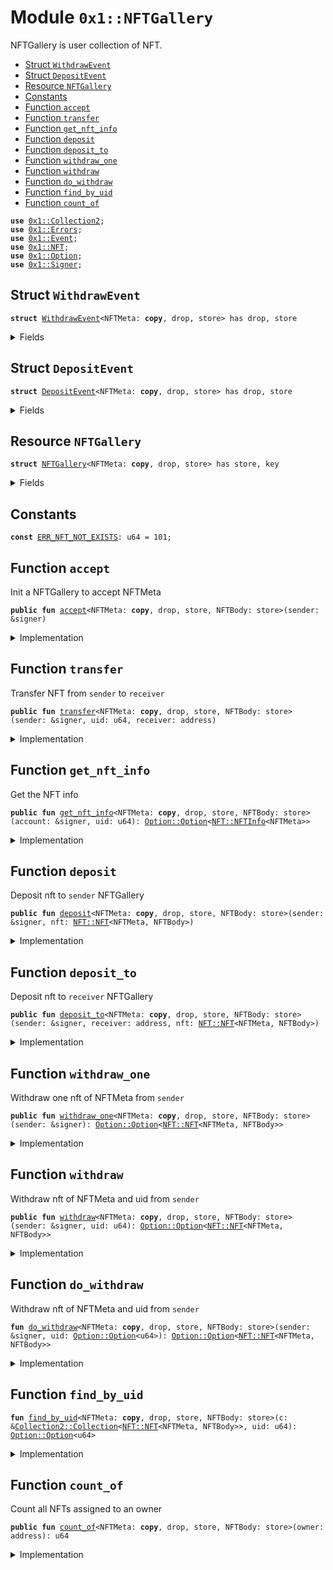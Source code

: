 
<a name="0x1_NFTGallery"></a>

# Module `0x1::NFTGallery`

NFTGallery is user collection of NFT.


-  [Struct `WithdrawEvent`](#0x1_NFTGallery_WithdrawEvent)
-  [Struct `DepositEvent`](#0x1_NFTGallery_DepositEvent)
-  [Resource `NFTGallery`](#0x1_NFTGallery_NFTGallery)
-  [Constants](#@Constants_0)
-  [Function `accept`](#0x1_NFTGallery_accept)
-  [Function `transfer`](#0x1_NFTGallery_transfer)
-  [Function `get_nft_info`](#0x1_NFTGallery_get_nft_info)
-  [Function `deposit`](#0x1_NFTGallery_deposit)
-  [Function `deposit_to`](#0x1_NFTGallery_deposit_to)
-  [Function `withdraw_one`](#0x1_NFTGallery_withdraw_one)
-  [Function `withdraw`](#0x1_NFTGallery_withdraw)
-  [Function `do_withdraw`](#0x1_NFTGallery_do_withdraw)
-  [Function `find_by_uid`](#0x1_NFTGallery_find_by_uid)
-  [Function `count_of`](#0x1_NFTGallery_count_of)


<pre><code><b>use</b> <a href="Collection2.md#0x1_Collection2">0x1::Collection2</a>;
<b>use</b> <a href="Errors.md#0x1_Errors">0x1::Errors</a>;
<b>use</b> <a href="Event.md#0x1_Event">0x1::Event</a>;
<b>use</b> <a href="NFT.md#0x1_NFT">0x1::NFT</a>;
<b>use</b> <a href="Option.md#0x1_Option">0x1::Option</a>;
<b>use</b> <a href="Signer.md#0x1_Signer">0x1::Signer</a>;
</code></pre>



<a name="0x1_NFTGallery_WithdrawEvent"></a>

## Struct `WithdrawEvent`



<pre><code><b>struct</b> <a href="NFT.md#0x1_NFTGallery_WithdrawEvent">WithdrawEvent</a>&lt;NFTMeta: <b>copy</b>, drop, store&gt; has drop, store
</code></pre>



<details>
<summary>Fields</summary>


<dl>
<dt>
<code>uid: u64</code>
</dt>
<dd>

</dd>
</dl>


</details>

<a name="0x1_NFTGallery_DepositEvent"></a>

## Struct `DepositEvent`



<pre><code><b>struct</b> <a href="NFT.md#0x1_NFTGallery_DepositEvent">DepositEvent</a>&lt;NFTMeta: <b>copy</b>, drop, store&gt; has drop, store
</code></pre>



<details>
<summary>Fields</summary>


<dl>
<dt>
<code>uid: u64</code>
</dt>
<dd>

</dd>
</dl>


</details>

<a name="0x1_NFTGallery_NFTGallery"></a>

## Resource `NFTGallery`



<pre><code><b>struct</b> <a href="NFT.md#0x1_NFTGallery">NFTGallery</a>&lt;NFTMeta: <b>copy</b>, drop, store&gt; has store, key
</code></pre>



<details>
<summary>Fields</summary>


<dl>
<dt>
<code>withdraw_events: <a href="Event.md#0x1_Event_EventHandle">Event::EventHandle</a>&lt;<a href="NFT.md#0x1_NFTGallery_WithdrawEvent">NFTGallery::WithdrawEvent</a>&lt;NFTMeta&gt;&gt;</code>
</dt>
<dd>

</dd>
<dt>
<code>deposit_events: <a href="Event.md#0x1_Event_EventHandle">Event::EventHandle</a>&lt;<a href="NFT.md#0x1_NFTGallery_DepositEvent">NFTGallery::DepositEvent</a>&lt;NFTMeta&gt;&gt;</code>
</dt>
<dd>

</dd>
</dl>


</details>

<a name="@Constants_0"></a>

## Constants


<a name="0x1_NFTGallery_ERR_NFT_NOT_EXISTS"></a>



<pre><code><b>const</b> <a href="NFT.md#0x1_NFTGallery_ERR_NFT_NOT_EXISTS">ERR_NFT_NOT_EXISTS</a>: u64 = 101;
</code></pre>



<a name="0x1_NFTGallery_accept"></a>

## Function `accept`

Init a NFTGallery to accept NFTMeta


<pre><code><b>public</b> <b>fun</b> <a href="NFT.md#0x1_NFTGallery_accept">accept</a>&lt;NFTMeta: <b>copy</b>, drop, store, NFTBody: store&gt;(sender: &signer)
</code></pre>



<details>
<summary>Implementation</summary>


<pre><code><b>public</b> <b>fun</b> <a href="NFT.md#0x1_NFTGallery_accept">accept</a>&lt;NFTMeta: <b>copy</b> + store + drop, NFTBody: store&gt;(sender: &signer) {
    <b>let</b> gallery = <a href="NFT.md#0x1_NFTGallery">NFTGallery</a> {
        withdraw_events: <a href="Event.md#0x1_Event_new_event_handle">Event::new_event_handle</a>&lt;<a href="NFT.md#0x1_NFTGallery_WithdrawEvent">WithdrawEvent</a>&lt;NFTMeta&gt;&gt;(sender),
        deposit_events: <a href="Event.md#0x1_Event_new_event_handle">Event::new_event_handle</a>&lt;<a href="NFT.md#0x1_NFTGallery_DepositEvent">DepositEvent</a>&lt;NFTMeta&gt;&gt;(sender),
    };
    move_to&lt;<a href="NFT.md#0x1_NFTGallery">NFTGallery</a>&lt;NFTMeta&gt;&gt;(sender, gallery);
    <a href="Collection2.md#0x1_Collection2_accept">Collection2::accept</a>&lt;<a href="NFT.md#0x1_NFT">NFT</a>&lt;NFTMeta, NFTBody&gt;&gt;(sender);
}
</code></pre>



</details>

<a name="0x1_NFTGallery_transfer"></a>

## Function `transfer`

Transfer NFT from <code>sender</code> to <code>receiver</code>


<pre><code><b>public</b> <b>fun</b> <a href="NFT.md#0x1_NFTGallery_transfer">transfer</a>&lt;NFTMeta: <b>copy</b>, drop, store, NFTBody: store&gt;(sender: &signer, uid: u64, receiver: address)
</code></pre>



<details>
<summary>Implementation</summary>


<pre><code><b>public</b> <b>fun</b> <a href="NFT.md#0x1_NFTGallery_transfer">transfer</a>&lt;NFTMeta: <b>copy</b> + store + drop, NFTBody: store&gt;(sender: &signer, uid: u64, receiver: address) <b>acquires</b> <a href="NFT.md#0x1_NFTGallery">NFTGallery</a> {
    <b>let</b> nft = <a href="NFT.md#0x1_NFTGallery_withdraw">withdraw</a>&lt;NFTMeta, NFTBody&gt;(sender, uid);
    <b>assert</b>(<a href="Option.md#0x1_Option_is_some">Option::is_some</a>(&nft), <a href="Errors.md#0x1_Errors_not_published">Errors::not_published</a>(<a href="NFT.md#0x1_NFTGallery_ERR_NFT_NOT_EXISTS">ERR_NFT_NOT_EXISTS</a>));
    <b>let</b> nft = <a href="Option.md#0x1_Option_destroy_some">Option::destroy_some</a>(nft);
    <a href="NFT.md#0x1_NFTGallery_deposit_to">deposit_to</a>(sender, receiver, nft)
}
</code></pre>



</details>

<a name="0x1_NFTGallery_get_nft_info"></a>

## Function `get_nft_info`

Get the NFT info


<pre><code><b>public</b> <b>fun</b> <a href="NFT.md#0x1_NFTGallery_get_nft_info">get_nft_info</a>&lt;NFTMeta: <b>copy</b>, drop, store, NFTBody: store&gt;(account: &signer, uid: u64): <a href="Option.md#0x1_Option_Option">Option::Option</a>&lt;<a href="NFT.md#0x1_NFT_NFTInfo">NFT::NFTInfo</a>&lt;NFTMeta&gt;&gt;
</code></pre>



<details>
<summary>Implementation</summary>


<pre><code><b>public</b> <b>fun</b> <a href="NFT.md#0x1_NFTGallery_get_nft_info">get_nft_info</a>&lt;NFTMeta: <b>copy</b> + store + drop, NFTBody: store&gt;(account: &signer, uid: u64): <a href="Option.md#0x1_Option">Option</a>&lt;<a href="NFT.md#0x1_NFT_NFTInfo">NFT::NFTInfo</a>&lt;NFTMeta&gt;&gt; {
    <b>let</b> nfts = <a href="Collection2.md#0x1_Collection2_borrow_collection">Collection2::borrow_collection</a>&lt;<a href="NFT.md#0x1_NFT">NFT</a>&lt;NFTMeta, NFTBody&gt;&gt;(account, <a href="Signer.md#0x1_Signer_address_of">Signer::address_of</a>(account));
    <b>let</b> idx = <a href="NFT.md#0x1_NFTGallery_find_by_uid">find_by_uid</a>&lt;NFTMeta, NFTBody&gt;(&nfts, uid);

    <b>let</b> info = <b>if</b> (<a href="Option.md#0x1_Option_is_some">Option::is_some</a>(&idx)) {
        <b>let</b> i = <a href="Option.md#0x1_Option_extract">Option::extract</a>(&<b>mut</b> idx);
        <b>let</b> nft = <a href="Collection2.md#0x1_Collection2_borrow">Collection2::borrow</a>&lt;<a href="NFT.md#0x1_NFT">NFT</a>&lt;NFTMeta, NFTBody&gt;&gt;(&<b>mut</b> nfts, i);
        <a href="Option.md#0x1_Option_some">Option::some</a>(<a href="NFT.md#0x1_NFT_get_info">NFT::get_info</a>(nft))
    } <b>else</b> {
        <a href="Option.md#0x1_Option_none">Option::none</a>&lt;<a href="NFT.md#0x1_NFT_NFTInfo">NFT::NFTInfo</a>&lt;NFTMeta&gt;&gt;()
    };
    <a href="Collection2.md#0x1_Collection2_return_collection">Collection2::return_collection</a>(nfts);
    <b>return</b> info
}
</code></pre>



</details>

<a name="0x1_NFTGallery_deposit"></a>

## Function `deposit`

Deposit nft to <code>sender</code> NFTGallery


<pre><code><b>public</b> <b>fun</b> <a href="NFT.md#0x1_NFTGallery_deposit">deposit</a>&lt;NFTMeta: <b>copy</b>, drop, store, NFTBody: store&gt;(sender: &signer, nft: <a href="NFT.md#0x1_NFT_NFT">NFT::NFT</a>&lt;NFTMeta, NFTBody&gt;)
</code></pre>



<details>
<summary>Implementation</summary>


<pre><code><b>public</b> <b>fun</b> <a href="NFT.md#0x1_NFTGallery_deposit">deposit</a>&lt;NFTMeta: <b>copy</b> + store + drop, NFTBody: store&gt;(sender: &signer, nft:<a href="NFT.md#0x1_NFT">NFT</a>&lt;NFTMeta, NFTBody&gt;) <b>acquires</b> <a href="NFT.md#0x1_NFTGallery">NFTGallery</a>{
    <a href="NFT.md#0x1_NFTGallery_deposit_to">deposit_to</a>(sender, <a href="Signer.md#0x1_Signer_address_of">Signer::address_of</a>(sender), nft)
}
</code></pre>



</details>

<a name="0x1_NFTGallery_deposit_to"></a>

## Function `deposit_to`

Deposit nft to <code>receiver</code> NFTGallery


<pre><code><b>public</b> <b>fun</b> <a href="NFT.md#0x1_NFTGallery_deposit_to">deposit_to</a>&lt;NFTMeta: <b>copy</b>, drop, store, NFTBody: store&gt;(sender: &signer, receiver: address, nft: <a href="NFT.md#0x1_NFT_NFT">NFT::NFT</a>&lt;NFTMeta, NFTBody&gt;)
</code></pre>



<details>
<summary>Implementation</summary>


<pre><code><b>public</b> <b>fun</b> <a href="NFT.md#0x1_NFTGallery_deposit_to">deposit_to</a>&lt;NFTMeta: <b>copy</b> + store + drop, NFTBody: store&gt;(sender: &signer, receiver: address, nft:<a href="NFT.md#0x1_NFT">NFT</a>&lt;NFTMeta,NFTBody&gt;) <b>acquires</b> <a href="NFT.md#0x1_NFTGallery">NFTGallery</a>{
    <b>let</b> gallery = borrow_global_mut&lt;<a href="NFT.md#0x1_NFTGallery">NFTGallery</a>&lt;NFTMeta&gt;&gt;(receiver);
    <a href="Event.md#0x1_Event_emit_event">Event::emit_event</a>(&<b>mut</b> gallery.deposit_events, <a href="NFT.md#0x1_NFTGallery_DepositEvent">DepositEvent</a>&lt;NFTMeta&gt; { uid: <a href="NFT.md#0x1_NFT_get_uid">NFT::get_uid</a>(&nft) });
    <a href="Collection2.md#0x1_Collection2_put">Collection2::put</a>(sender, receiver, nft);
}
</code></pre>



</details>

<a name="0x1_NFTGallery_withdraw_one"></a>

## Function `withdraw_one`

Withdraw one nft of NFTMeta from <code>sender</code>


<pre><code><b>public</b> <b>fun</b> <a href="NFT.md#0x1_NFTGallery_withdraw_one">withdraw_one</a>&lt;NFTMeta: <b>copy</b>, drop, store, NFTBody: store&gt;(sender: &signer): <a href="Option.md#0x1_Option_Option">Option::Option</a>&lt;<a href="NFT.md#0x1_NFT_NFT">NFT::NFT</a>&lt;NFTMeta, NFTBody&gt;&gt;
</code></pre>



<details>
<summary>Implementation</summary>


<pre><code><b>public</b> <b>fun</b> <a href="NFT.md#0x1_NFTGallery_withdraw_one">withdraw_one</a>&lt;NFTMeta: <b>copy</b> + store + drop, NFTBody: store&gt;(sender: &signer): <a href="Option.md#0x1_Option">Option</a>&lt;<a href="NFT.md#0x1_NFT">NFT</a>&lt;NFTMeta,NFTBody&gt;&gt; <b>acquires</b> <a href="NFT.md#0x1_NFTGallery">NFTGallery</a>{
    <a href="NFT.md#0x1_NFTGallery_do_withdraw">do_withdraw</a>&lt;NFTMeta,NFTBody&gt;(sender, <a href="Option.md#0x1_Option_none">Option::none</a>())
}
</code></pre>



</details>

<a name="0x1_NFTGallery_withdraw"></a>

## Function `withdraw`

Withdraw nft of NFTMeta and uid from <code>sender</code>


<pre><code><b>public</b> <b>fun</b> <a href="NFT.md#0x1_NFTGallery_withdraw">withdraw</a>&lt;NFTMeta: <b>copy</b>, drop, store, NFTBody: store&gt;(sender: &signer, uid: u64): <a href="Option.md#0x1_Option_Option">Option::Option</a>&lt;<a href="NFT.md#0x1_NFT_NFT">NFT::NFT</a>&lt;NFTMeta, NFTBody&gt;&gt;
</code></pre>



<details>
<summary>Implementation</summary>


<pre><code><b>public</b> <b>fun</b> <a href="NFT.md#0x1_NFTGallery_withdraw">withdraw</a>&lt;NFTMeta: <b>copy</b> + store + drop, NFTBody: store&gt;(sender: &signer, uid: u64) : <a href="Option.md#0x1_Option">Option</a>&lt;<a href="NFT.md#0x1_NFT">NFT</a>&lt;NFTMeta, NFTBody&gt;&gt; <b>acquires</b> <a href="NFT.md#0x1_NFTGallery">NFTGallery</a>{
   <a href="NFT.md#0x1_NFTGallery_do_withdraw">do_withdraw</a>(sender, <a href="Option.md#0x1_Option_some">Option::some</a>(uid))
}
</code></pre>



</details>

<a name="0x1_NFTGallery_do_withdraw"></a>

## Function `do_withdraw`

Withdraw nft of NFTMeta and uid from <code>sender</code>


<pre><code><b>fun</b> <a href="NFT.md#0x1_NFTGallery_do_withdraw">do_withdraw</a>&lt;NFTMeta: <b>copy</b>, drop, store, NFTBody: store&gt;(sender: &signer, uid: <a href="Option.md#0x1_Option_Option">Option::Option</a>&lt;u64&gt;): <a href="Option.md#0x1_Option_Option">Option::Option</a>&lt;<a href="NFT.md#0x1_NFT_NFT">NFT::NFT</a>&lt;NFTMeta, NFTBody&gt;&gt;
</code></pre>



<details>
<summary>Implementation</summary>


<pre><code><b>fun</b> <a href="NFT.md#0x1_NFTGallery_do_withdraw">do_withdraw</a>&lt;NFTMeta: <b>copy</b> + store + drop, NFTBody: store&gt;(sender: &signer, uid: <a href="Option.md#0x1_Option">Option</a>&lt;u64&gt;) : <a href="Option.md#0x1_Option">Option</a>&lt;<a href="NFT.md#0x1_NFT">NFT</a>&lt;NFTMeta, NFTBody&gt;&gt; <b>acquires</b> <a href="NFT.md#0x1_NFTGallery">NFTGallery</a>{
    <b>let</b> sender_addr = <a href="Signer.md#0x1_Signer_address_of">Signer::address_of</a>(sender);
    <b>let</b> gallery = borrow_global_mut&lt;<a href="NFT.md#0x1_NFTGallery">NFTGallery</a>&lt;NFTMeta&gt;&gt;(sender_addr);
    <b>let</b> nfts = <a href="Collection2.md#0x1_Collection2_borrow_collection">Collection2::borrow_collection</a>&lt;<a href="NFT.md#0x1_NFT">NFT</a>&lt;NFTMeta, NFTBody&gt;&gt;(sender, sender_addr);
    <b>let</b> len = <a href="Collection2.md#0x1_Collection2_length">Collection2::length</a>(&nfts);
    <b>let</b> nft = <b>if</b>(len == 0){
        <a href="Option.md#0x1_Option_none">Option::none</a>()
    }<b>else</b>{
        <b>let</b> idx = <b>if</b> (<a href="Option.md#0x1_Option_is_some">Option::is_some</a>(&uid)){
            <b>let</b> uid = <a href="Option.md#0x1_Option_extract">Option::extract</a>(&<b>mut</b> uid);
            <a href="NFT.md#0x1_NFTGallery_find_by_uid">find_by_uid</a>(&nfts, uid)
        }<b>else</b>{
            //default withdraw the last nft.
            <a href="Option.md#0x1_Option_some">Option::some</a>(len -1)
        };

        <b>if</b> (<a href="Option.md#0x1_Option_is_some">Option::is_some</a>(&idx)){
            <b>let</b> i = <a href="Option.md#0x1_Option_extract">Option::extract</a>(&<b>mut</b> idx);
            <b>let</b> nft = <a href="Collection2.md#0x1_Collection2_remove">Collection2::remove</a>&lt;<a href="NFT.md#0x1_NFT">NFT</a>&lt;NFTMeta, NFTBody&gt;&gt;(&<b>mut</b> nfts, i);
            <a href="Event.md#0x1_Event_emit_event">Event::emit_event</a>(&<b>mut</b> gallery.withdraw_events, <a href="NFT.md#0x1_NFTGallery_WithdrawEvent">WithdrawEvent</a>&lt;NFTMeta&gt; { uid: <a href="NFT.md#0x1_NFT_get_uid">NFT::get_uid</a>(&nft) });
            <a href="Option.md#0x1_Option_some">Option::some</a>(nft)
        }<b>else</b>{
            <a href="Option.md#0x1_Option_none">Option::none</a>()
        }
    };
    <a href="Collection2.md#0x1_Collection2_return_collection">Collection2::return_collection</a>(nfts);
    nft
}
</code></pre>



</details>

<a name="0x1_NFTGallery_find_by_uid"></a>

## Function `find_by_uid`



<pre><code><b>fun</b> <a href="NFT.md#0x1_NFTGallery_find_by_uid">find_by_uid</a>&lt;NFTMeta: <b>copy</b>, drop, store, NFTBody: store&gt;(c: &<a href="Collection2.md#0x1_Collection2_Collection">Collection2::Collection</a>&lt;<a href="NFT.md#0x1_NFT_NFT">NFT::NFT</a>&lt;NFTMeta, NFTBody&gt;&gt;, uid: u64): <a href="Option.md#0x1_Option_Option">Option::Option</a>&lt;u64&gt;
</code></pre>



<details>
<summary>Implementation</summary>


<pre><code><b>fun</b> <a href="NFT.md#0x1_NFTGallery_find_by_uid">find_by_uid</a>&lt;NFTMeta: <b>copy</b> + store + drop, NFTBody: store&gt;(c: &<a href="Collection.md#0x1_Collection">Collection</a>&lt;<a href="NFT.md#0x1_NFT">NFT</a>&lt;NFTMeta, NFTBody&gt;&gt;, uid: u64): <a href="Option.md#0x1_Option">Option</a>&lt;u64&gt;{
    <b>let</b> len = <a href="Collection2.md#0x1_Collection2_length">Collection2::length</a>(c);
    <b>if</b>(len == 0){
        <b>return</b> <a href="Option.md#0x1_Option_none">Option::none</a>()
    };
    <b>let</b> idx = len - 1;
    <b>loop</b> {
        <b>let</b> nft = <a href="Collection2.md#0x1_Collection2_borrow">Collection2::borrow</a>(c, idx);
        <b>if</b> (<a href="NFT.md#0x1_NFT_get_uid">NFT::get_uid</a>(nft) == uid){
            <b>return</b> <a href="Option.md#0x1_Option_some">Option::some</a>(idx)
        };
        <b>if</b>(idx == 0){
            <b>return</b> <a href="Option.md#0x1_Option_none">Option::none</a>()
        };
        idx = idx - 1;
    }
}
</code></pre>



</details>

<a name="0x1_NFTGallery_count_of"></a>

## Function `count_of`

Count all NFTs assigned to an owner


<pre><code><b>public</b> <b>fun</b> <a href="NFT.md#0x1_NFTGallery_count_of">count_of</a>&lt;NFTMeta: <b>copy</b>, drop, store, NFTBody: store&gt;(owner: address): u64
</code></pre>



<details>
<summary>Implementation</summary>


<pre><code><b>public</b> <b>fun</b> <a href="NFT.md#0x1_NFTGallery_count_of">count_of</a>&lt;NFTMeta: <b>copy</b> + store + drop, NFTBody: store&gt;(owner: address):u64 {
    <a href="Collection2.md#0x1_Collection2_length_of">Collection2::length_of</a>&lt;<a href="NFT.md#0x1_NFT">NFT</a>&lt;NFTMeta, NFTBody&gt;&gt;(owner)
}
</code></pre>



</details>
